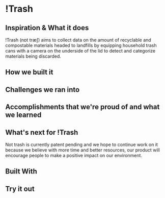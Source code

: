 # !Trash

## Inspiration & What it does
!Trash (nɒt træʃ) aims to collect data on the amount of recyclable and compostable materials headed to landfills by equipping household trash cans with a camera on the underside of the lid to detect and categorize materials being discarded. 
## How we built it

## Challenges we ran into

## Accomplishments that we're proud of and what we learned

## What's next for !Trash
Not trash is currently patent pending and we hope to continue work on it because we believe with more time and better resources, our product will encourage people to make a positive impact on our environment. 

## Built With

## Try it out
